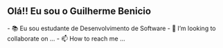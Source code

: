 <h2> Olá!! Eu sou o Guilherme Benicio </h2>
- 📚 Eu sou estudante de Desenvolvimento de Software
- 💞️ I’m looking to collaborate on ...
- 📫 How to reach me ...
